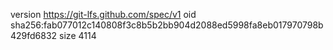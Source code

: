 version https://git-lfs.github.com/spec/v1
oid sha256:fab077012c140808f3c8b5b2bb904d2088ed5998fa8eb017970798b429fd6832
size 4114
